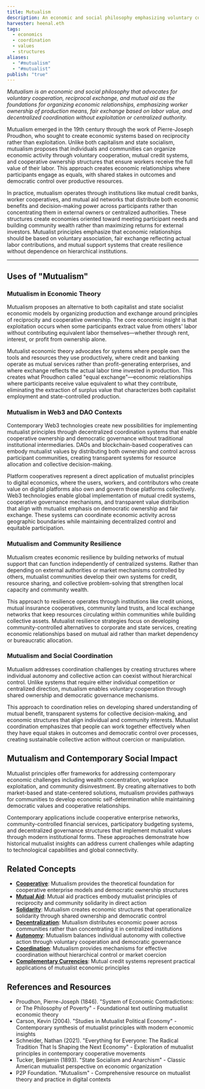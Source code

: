 ```yaml
---
title: Mutualism
description: An economic and social philosophy emphasizing voluntary cooperation, reciprocal exchange, and mutual aid as foundations for organizing economic relationships without exploitation or centralized authority
harvester: heenal.eth
tags:
  - economics
  - coordination
  - values
  - structures
aliases:
  - "#mutualism"
  - "#mutualist"
publish: "true"
---
```


_Mutualism is an economic and social philosophy that advocates for voluntary cooperation, reciprocal exchange, and mutual aid as the foundations for organizing economic relationships, emphasizing worker ownership of production means, fair exchange based on labor value, and decentralized coordination without exploitation or centralized authority._

Mutualism emerged in the 19th century through the work of Pierre-Joseph Proudhon, who sought to create economic systems based on reciprocity rather than exploitation. Unlike both capitalism and state socialism, mutualism proposes that individuals and communities can organize economic activity through voluntary cooperation, mutual credit systems, and cooperative ownership structures that ensure workers receive the full value of their labor. This approach creates economic relationships where participants engage as equals, with shared stakes in outcomes and democratic control over productive resources.

In practice, mutualism operates through institutions like mutual credit banks, worker cooperatives, and mutual aid networks that distribute both economic benefits and decision-making power across participants rather than concentrating them in external owners or centralized authorities. These structures create economies oriented toward meeting participant needs and building community wealth rather than maximizing returns for external investors. Mutualist principles emphasize that economic relationships should be based on voluntary association, fair exchange reflecting actual labor contributions, and mutual support systems that create resilience without dependence on hierarchical institutions.

---

## Uses of "Mutualism"

### Mutualism in Economic Theory

Mutualism proposes an alternative to both capitalist and state socialist economic models by organizing production and exchange around principles of reciprocity and cooperative ownership. The core economic insight is that exploitation occurs when some participants extract value from others' labor without contributing equivalent labor themselves—whether through rent, interest, or profit from ownership alone.

Mutualist economic theory advocates for systems where people own the tools and resources they use productively, where credit and banking operate as mutual services rather than profit-generating enterprises, and where exchange reflects the actual labor time invested in production. This creates what Proudhon called "equal exchange"—economic relationships where participants receive value equivalent to what they contribute, eliminating the extraction of surplus value that characterizes both capitalist employment and state-controlled production.

### Mutualism in Web3 and DAO Contexts

Contemporary Web3 technologies create new possibilities for implementing mutualist principles through decentralized coordination systems that enable cooperative ownership and democratic governance without traditional institutional intermediaries. DAOs and blockchain-based cooperatives can embody mutualist values by distributing both ownership and control across participant communities, creating transparent systems for resource allocation and collective decision-making.

Platform cooperatives represent a direct application of mutualist principles to digital economics, where the users, workers, and contributors who create value on digital platforms also own and govern those platforms collectively. Web3 technologies enable global implementation of mutual credit systems, cooperative governance mechanisms, and transparent value distribution that align with mutualist emphasis on democratic ownership and fair exchange. These systems can coordinate economic activity across geographic boundaries while maintaining decentralized control and equitable participation.

### Mutualism and Community Resilience

Mutualism creates economic resilience by building networks of mutual support that can function independently of centralized systems. Rather than depending on external authorities or market mechanisms controlled by others, mutualist communities develop their own systems for credit, resource sharing, and collective problem-solving that strengthen local capacity and community wealth.

This approach to resilience operates through institutions like credit unions, mutual insurance cooperatives, community land trusts, and local exchange networks that keep resources circulating within communities while building collective assets. Mutualist resilience strategies focus on developing community-controlled alternatives to corporate and state services, creating economic relationships based on mutual aid rather than market dependency or bureaucratic allocation.

### Mutualism and Social Coordination

Mutualism addresses coordination challenges by creating structures where individual autonomy and collective action can coexist without hierarchical control. Unlike systems that require either individual competition or centralized direction, mutualism enables voluntary cooperation through shared ownership and democratic governance mechanisms.

This approach to coordination relies on developing shared understanding of mutual benefit, transparent systems for collective decision-making, and economic structures that align individual and community interests. Mutualist coordination emphasizes that people can work together effectively when they have equal stakes in outcomes and democratic control over processes, creating sustainable collective action without coercion or manipulation.

## Mutualism and Contemporary Social Impact

Mutualist principles offer frameworks for addressing contemporary economic challenges including wealth concentration, workplace exploitation, and community disinvestment. By creating alternatives to both market-based and state-centered solutions, mutualism provides pathways for communities to develop economic self-determination while maintaining democratic values and cooperative relationships.

Contemporary applications include cooperative enterprise networks, community-controlled financial services, participatory budgeting systems, and decentralized governance structures that implement mutualist values through modern institutional forms. These approaches demonstrate how historical mutualist insights can address current challenges while adapting to technological capabilities and global connectivity.

## Related Concepts

- **[Cooperative](tags/cooperative.md)**: Mutualism provides the theoretical foundation for cooperative enterprise models and democratic ownership structures
- **[Mutual Aid](tags/mutual-aid.md)**: Mutual aid practices embody mutualist principles of reciprocity and community solidarity in direct action
- **[Solidarity](tags/solidarity.md)**: Mutualism creates economic structures that operationalize solidarity through shared ownership and democratic control
- **[Decentralization](tags/decentralization.md)**: Mutualism distributes economic power across communities rather than concentrating it in centralized institutions
- **[Autonomy](tags/autonomy.md)**: Mutualism balances individual autonomy with collective action through voluntary cooperation and democratic governance
- **[Coordination](tags/coordination.md)**: Mutualism provides mechanisms for effective coordination without hierarchical control or market coercion
- **[Complementary Currencies](tags/complementary-currencies.md)**: Mutual credit systems represent practical applications of mutualist economic principles

## References and Resources

- Proudhon, Pierre-Joseph (1846). "System of Economic Contradictions: or The Philosophy of Poverty" - Foundational text outlining mutualist economic theory
- Carson, Kevin (2004). "Studies in Mutualist Political Economy" - Contemporary synthesis of mutualist principles with modern economic insights
- Schneider, Nathan (2021). "Everything for Everyone: The Radical Tradition That Is Shaping the Next Economy" - Exploration of mutualist principles in contemporary cooperative movements
- Tucker, Benjamin (1893). "State Socialism and Anarchism" - Classic American mutualist perspective on economic organization
- P2P Foundation. "Mutualism" - Comprehensive resource on mutualist theory and practice in digital contexts